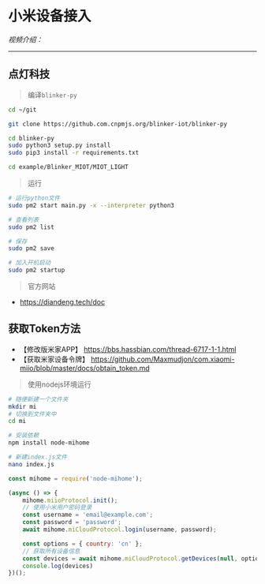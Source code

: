 # 小米设备接入

*视频介绍：*

---

## 点灯科技



> 编译`blinker-py`

```bash
cd ~/git

git clone https://github.com.cnpmjs.org/blinker-iot/blinker-py

cd blinker-py
sudo python3 setup.py install
sudo pip3 install -r requirements.txt

cd example/Blinker_MIOT/MIOT_LIGHT

```

> 运行

```bash
# 运行python文件
sudo pm2 start main.py -x --interpreter python3

# 查看列表
sudo pm2 list

# 保存
sudo pm2 save

# 加入开机启动
sudo pm2 startup
```

> 官方网站
- https://diandeng.tech/doc

## 获取Token方法

- 【修改版米家APP】 https://bbs.hassbian.com/thread-6717-1-1.html
- 【获取米家设备令牌】 https://github.com/Maxmudjon/com.xiaomi-miio/blob/master/docs/obtain_token.md

> 使用nodejs环境运行
```bash
# 随便新建一个文件夹
mkdir mi
# 切换到文件夹中
cd mi

# 安装依赖
npm install node-mihome

# 新建index.js文件
nano index.js
```

```js
const mihome = require('node-mihome');

(async () => {
    mihome.miioProtocol.init();
    // 使用小米用户密码登录
    const username = 'email@example.com';
    const password = 'password';
    await mihome.miCloudProtocol.login(username, password);

    const options = { country: 'cn' };
    // 获取所有设备信息
    const devices = await mihome.miCloudProtocol.getDevices(null, options);
    console.log(devices)
})();

```